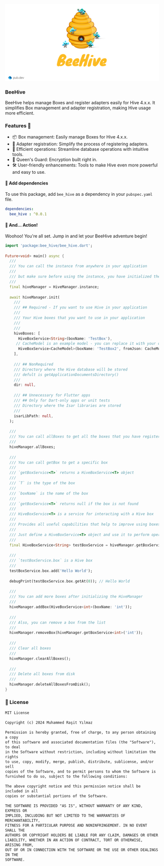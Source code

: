 [![BeeHive](https://raw.githubusercontent.com/mrasityilmaz/bee_hive/main/preview.png)](https://devrasityilmaz.com)

### BeeHive 

BeeHive helps manage Boxes and register adapters easily for Hive 4.x.x.
It simplifies Box management and adapter registration, making Hive usage more efficient.


### Features 🌟

- 📦 Box management: Easily manage Boxes for Hive 4.x.x.
- 🔌 Adapter registration: Simplify the process of registering adapters.
- 🚀 Efficient operations: Streamline database operations with intuitive tools.
- 🔐 Queen's Guard: Encryption built right in.
- 🛠️ User-friendly enhancements: Tools to make Hive even more powerful and easy to use.




#### 🔗 Add dependencies

To use this package, add `bee_hive` as a dependency in your `pubspec.yaml` file.

```yaml
dependencies:
  bee_hive : ^0.0.1
```

#### 🏁 And... Action!

Woohoo! You're all set. Jump in and let your BeeHive adventure begin!

```dart
import 'package:bee_hive/bee_hive.dart';

Future<void> main() async {
  ///
  /// You can call the instance from anywhere in your application
  ///
  /// but make sure before using the instance, you have initialized the HiveManager and all the boxes
  ///
  final hiveManager = HiveManager.instance;

  await hiveManager.init(
    ///
    /// ## Required - If you want to use Hive in your application
    ///
    /// Your Hive boxes that you want to use in your application
    ///
    ///
    hiveBoxes: [
      HiveBoxService<String>(boxName: 'TestBox'),
	 // CacheModel is an example model - you can replace it with your own model which has a fromJson method
      HiveBoxService<CacheModel>(boxName: 'TestBox2', fromJson: CacheModel.fromJson),
    ],

    /// ## NonRequired
    /// Directory where the Hive database will be stored
    /// defult is getApplicationDocumentsDirectory()
    ///
    dir: null,

    /// ## Unnecessary for Flutter apps
    /// ## Only for Dart-only apps or unit tests
    /// Directory where the Isar libraries are stored
    ///
    isarLibPath: null,
  );
  
  ///
  /// You can call allBoxes to get all the boxes that you have registered
  ///
  hiveManager.allBoxes;

  ///
  /// You can call getBox to get a specific box
  ///
  /// `getBoxService<T>` returns a HiveBoxService<T> object
  ///
  /// `T` is the type of the box
  ///
  /// `boxName` is the name of the box
  ///
  /// `getBoxService<T>` returns null if the box is not found
  ///
  /// HiveBoxService<T> is a service for interacting with a Hive box
  ///
  /// Provides all useful capabilities that help to improve using boxes
  ///
  /// Just define a HiveBoxService<T> object and use it to perform operations on a specific Hive box
  ///
  final HiveBoxService<String> testBoxService = hiveManager.getBoxService<String>('TestBox')!;

  ///
  /// `testBoxService.box` is a Hive box
  ///
  testBoxService.box.add('Hello World');

  debugPrint(testBoxService.box.getAt(0)); // Hello World

  ///
  /// You can add more boxes after initializing the HiveManager
  ///
  hiveManager.addBox(HiveBoxService<int>(boxName: 'int'));

  ///
  /// Also, you can remove a box from the list
  ///
  hiveManager.removeBox(hiveManager.getBoxService<int>('int'));

  ///
  /// Clear all boxes
  ///
  hiveManager.clearAllBoxes();

  ///
  /// Delete all boxes from disk
  ///
  hiveManager.deleteAllBoxesFromDisk();
}
```


### 📜 License

```
MIT License

Copyright (c) 2024 Muhammed Raşit Yılmaz 

Permission is hereby granted, free of charge, to any person obtaining a copy
of this software and associated documentation files (the "Software"), to deal
in the Software without restriction, including without limitation the rights
to use, copy, modify, merge, publish, distribute, sublicense, and/or sell
copies of the Software, and to permit persons to whom the Software is
furnished to do so, subject to the following conditions:

The above copyright notice and this permission notice shall be included in all
copies or substantial portions of the Software.

THE SOFTWARE IS PROVIDED "AS IS", WITHOUT WARRANTY OF ANY KIND, EXPRESS OR
IMPLIED, INCLUDING BUT NOT LIMITED TO THE WARRANTIES OF MERCHANTABILITY,
FITNESS FOR A PARTICULAR PURPOSE AND NONINFRINGEMENT. IN NO EVENT SHALL THE
AUTHORS OR COPYRIGHT HOLDERS BE LIABLE FOR ANY CLAIM, DAMAGES OR OTHER
LIABILITY, WHETHER IN AN ACTION OF CONTRACT, TORT OR OTHERWISE, ARISING FROM,
OUT OF OR IN CONNECTION WITH THE SOFTWARE OR THE USE OR OTHER DEALINGS IN THE
SOFTWARE.
```


